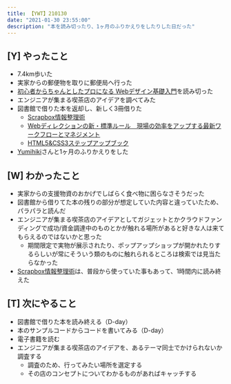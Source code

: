 ```yaml
---
title: 【YWT】210130
date: "2021-01-30 23:55:00"
description: "本を読み切ったり、1ヶ月のふりかえりをしたりした日だった"
---
```


## [Y] やったこと

- 7.4km歩いた
- 実家からの郵便物を取りに郵便局へ行った
- [初心者からちゃんとしたプロになる Webデザイン基礎入門](https://github.com/LeeDDHH/book-output/blob/main/%E5%88%9D%E5%BF%83%E8%80%85%E3%81%8B%E3%82%89%E3%81%A1%E3%82%83%E3%82%93%E3%81%A8%E3%81%97%E3%81%9F%E3%83%97%E3%83%AD%E3%81%AB%E3%81%AA%E3%82%8B_Web%E3%83%87%E3%82%B6%E3%82%A4%E3%83%B3%E5%9F%BA%E7%A4%8E%E5%85%A5%E9%96%80/list.md)を読み切った
- エンジニアが集まる喫茶店のアイデアを調べてみた
- 図書館で借りた本を返却し、新しく3冊借りた
  - [Scrapbox情報整理術](https://www.amazon.co.jp/dp/B07GJFBWWZ)
  - [Webディレクションの新・標準ルール　現場の効率をアップする最新ワークフローとマネジメント](https://www.amazon.co.jp/dp/B06WRWPF1P)
  - [HTML5&CSS3ステップアップブック](https://www.amazon.co.jp/dp/480261134X)
- [Yumihiki](https://twitter.com/nibupro)さんと1ヶ月のふりかえりをした

## [W] わかったこと

- 実家からの支援物資のおかげでしばらく食べ物に困らなさそうだった
- 図書館から借りてた本の残りの部分が想定していた内容と違っていたため、パラパラと読んだ
- エンジニアが集まる喫茶店のアイデアとしてガジェットとかクラウドファンディングで成功/資金調達中のものとかが触れる場所があると好きな人は来てもらえるのではないかと思った
  - 期間限定で実物が展示されたり、ポップアップショップが開かれたりするらしいが常にそういう類のものに触れられるところは検索では見当たらなかった
- [Scrapbox情報整理術](https://www.amazon.co.jp/dp/B07GJFBWWZ)は、普段から使っていた事もあって、1時間内に読み終えた

## [T] 次にやること

- 図書館で借りた本を読み終える（D-day）
- 本のサンプルコードからコードを書いてみる（D-day）
- 電子書籍を読む
- エンジニアが集まる喫茶店のアイデアを、あるテーマ同士でかけられないか調査する
  - 調査のため、行ってみたい場所を選定する
  - その店のコンセプトについてわかるものがあればキャッチする
